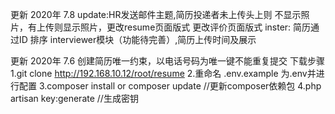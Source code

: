 更新 2020年 7.8
update:HR发送邮件主题,简历投递者未上传头上则 不显示照片，有上传则显示照片，更改resume页面版式  更改评价页面版式
inster: 简历通过ID 排序 interviewer模块（功能待完善）,简历上传时间及展示

更新 2020年 7.6
创建简历唯一约束，以电话号码为唯一键不能重复提交
下载步骤
1.git clone http://192.168.10.12/root/resume
2.重命名 .env.example 为.env并进行配置
3.composer install or composer update //更新composer依赖包
4.php artisan key:generate //生成密钥
